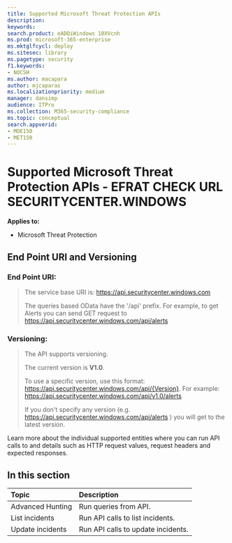 ```yaml
---
title: Supported Microsoft Threat Protection APIs
description: 
keywords: 
search.product: eADQiWindows 10XVcnh
ms.prod: microsoft-365-enterprise
ms.mktglfcycl: deploy
ms.sitesec: library
ms.pagetype: security
f1.keywords:
- NOCSH
ms.author: macapara
author: mjcaparas
ms.localizationpriority: medium
manager: dansimp
audience: ITPro
ms.collection: M365-security-compliance 
ms.topic: conceptual
search.appverid: 
- MOE150
- MET150
---
```


# Supported Microsoft Threat Protection APIs - EFRAT CHECK URL SECURITYCENTER.WINDOWS

**Applies to:**
- Microsoft Threat Protection

## End Point URI and Versioning

### End Point URI: 

> The service base URI is: https://api.securitycenter.windows.com
> 
> The queries based OData have the '/api' prefix. For example, to get Alerts you can send GET request to https://api.securitycenter.windows.com/api/alerts

### Versioning:

> The API supports versioning.
> 
> The current version is **V1.0**.
> 
> To use a specific version, use this format: https://api.securitycenter.windows.com/api/{Version}. For example: https://api.securitycenter.windows.com/api/v1.0/alerts
> 
> If you don't specify any version (e.g. https://api.securitycenter.windows.com/api/alerts ) you will get to the latest version.

Learn more about the individual supported entities where you can run API calls to and details such as HTTP request values, request headers and expected responses.

## In this section

Topic | Description
:---|:---
Advanced Hunting | Run queries from API.
List incidents | Run API calls to list incidents.
Update incidents | Run API calls to update incidents.